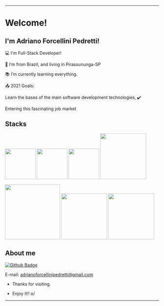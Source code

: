 
----------------------------------------------------------------------------

# Welcome!

 

## I'm Adriano Forcellini Pedretti!

 

:computer: I'm Full-Stack Developer!

:house_with_garden: I’m from Brazil, and living in Pirassununga-SP

:books: I’m currently learning everything.

:outbox_tray: 2021 Goals:

Learn the bases of the main software development technologies, ✔️

Entering this fascinating job market

## Stacks

<img src=https://fedojo.com/wp-content/uploads/2019/03/logo-javascript-png-html-code-allows-to-embed-javascript-logo-in-your-website-587.png width=100 />  <img src=https://www.pngkit.com/png/detail/222-2229874_95kib-400x400-css-logo-css-png.png width=100 />  <img src=https://p.kindpng.com/picc/s/23-237381_java-html-language-logo-png-transparent-png.png width=100 />   <img src=https://www.pngkit.com/png/detail/222-2224803_react-redux-react-js-and-redux.png width=150 />

<img src=https://www.pngkit.com/png/detail/70-702314_i-first-heard-of-node-node-js-y.png width=180 />  <img src=https://www.pngkit.com/png/detail/263-2637803_python-development-python-language.png width=150 /> <img src=https://www.pngkit.com/png/detail/264-2646567_java-logo-png-transparent.png width=150 /> 


## About me

[![Github Badge](https://img.shields.io/badge/-LinkedIn-blue?style=flat-square&logo=Linkedin&logoColor=white&link=%20https://www.linkedin.com/in/adriano-forcellini-adrianwarrior/)](LINK_GIT)

E-mail: adrianoforcellinipedretti@gmail.com



- Thanks for visiting.

- Enjoy it!! o/

-------------------------------------------------------------------------------
